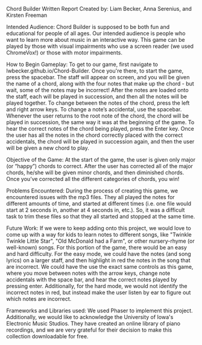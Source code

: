 Chord Builder Written Report
Created by: Liam Becker, Anna Serenius, and Kirsten Freeman

Intended Audience:
Chord Builder is supposed to be both fun and educational for people of all ages. Our intended audience is people who want to learn more about music in an interactive way. 
This game can be played by those with visual impairments who use a screen reader (we used ChromeVox!) or those with motor impairments. 

How to Begin Gameplay:
To get to our game, first navigate to lwbecker.github.io/Chord-Builder. 
Once you're there, to start the game, press the spacebar. The staff will appear on screen, and you will be given the name of a chord, along with the four notes that make up the chord - but wait, some of the notes may be incorrect! After the notes are loaded onto the staff, each will be played in succession, and then all the notes will be played together. 
To change between the notes of the chord, press the left and right arrow keys. To change a note’s accidental, use the spacebar. 
Whenever the user returns to the root note of the chord, the chord will be played in succession, the same way it was at the beginning of the game. 
To hear the correct notes of the chord being played, press the Enter key. 
Once the user has all the notes in the chord correctly placed with the correct accidentals, the chord will be played in succession again, and then the user will be given a new chord to play.

Objective of the Game:
At the start of the game, the user is given only major (or “happy”) chords to correct. After the user has corrected all of the major chords, he/she will be given minor chords, and then diminished chords. Once you’ve corrected all the different categories of chords, you win! 

Problems Encountered:
During the process of creating this game, we encountered issues with the mp3 files. They all played the notes for different amounts of time, and started at different times (i.e. one file would start at 2 seconds in, another at 4 seconds in, etc.). So, it was a difficult task to trim these files so that they all started and stopped at the same time. 

Future Work:
If we were to keep adding onto this project, we would love to come up with a way for kids to learn notes to different songs, like "Twinkle Twinkle Little Star", "Old McDonald had a Farm", or other nursery-rhyme (or well-known) songs. For this portion of the game, there would be an easy and hard difficulty. For the easy mode, we could have the notes (and song lyrics) on a larger staff, and then highlight in red the notes in the song that are incorrect. We could have the use the exact same controls as this game, where you move between notes with the arrow keys, change note accidentals with the space bar, and hear the correct notes played by pressing enter. Additionally, for the hard mode, we would not identify the incorrect notes in red, but instead make the user listen by ear to figure out which notes are incorrect. 

Frameworks and Libraries used:
We used Phaser to implement this project. Additionally, we would like to acknowledge the University of Iowa's Electronic Music Studios. They have created an online library of piano recordings, and we are very grateful for their decision to make this collection downloadable for free. 

